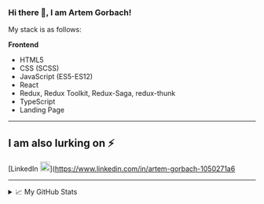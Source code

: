 ### Hi there 👋, I am Artem Gorbach!

My stack is as follows:

 **Frontend**
* HTML5
* CSS (SCSS)
* JavaScript (ES5-ES12)
* React
* Redux, Redux Toolkit, Redux-Saga, redux-thunk
* TypeScript
* Landing Page 

---

## I am also lurking on ⚡
[LinkedIn <img src='https://cdn.jsdelivr.net/npm/simple-icons@3.0.1/icons/linkedin.svg' alt='linkedin' height='20'>](https://www.linkedin.com/in/artem-gorbach-1050271a6

---


<details>
<summary>📈 My GitHub Stats</summary>
  
<a href="https://github.com/art1990/art1990">
  <img align="center" src="https://github-readme-stats.vercel.app/api/top-langs/?username=DimaMakarenko&title_color=ffffff&text_color=c9cacc&icon_color=2bbc8a&bg_color=1d1f21" />
</a>
<a href="https://github.com/art1990/art1990">
  <img align="center" src="https://github-readme-stats.vercel.app/api?username=art1990&show_icons=true&line_height=27&count_private=true&title_color=ffffff&text_color=c9cacc&icon_color=2bbc8a&bg_color=1d1f21" alt="My GitHub Stats" />
</a>
</details>
<!--
**art1990/art1990** is a ✨ _special_ ✨ repository because its `README.md` (this file) appears on your GitHub profile.

Here are some ideas to get you started:

- 🔭 I’m currently working on ...
- 🌱 I’m currently learning ...
- 👯 I’m looking to collaborate on ...
- 🤔 I’m looking for help with ...
- 💬 Ask me about ...
- 📫 How to reach me: ...
- 😄 Pronouns: ...
- ⚡ Fun fact: ...
-->
#
